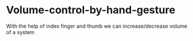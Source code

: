 # Volume-control-by-hand-gesture
With the help of index finger and thumb we can increase/decrease volume of a system 





